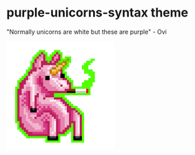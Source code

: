 # purple-unicorns-syntax theme

"Normally unicorns are white but these are purple" - Ovi

![purple-unicorns-syntax theme](./unicorn-smoking.gif)
